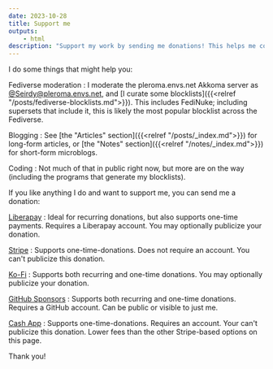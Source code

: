 ```yaml
---
date: 2023-10-28
title: Support me
outputs:
    - html
description: "Support my work by sending me donations! This helps me continue Fediverse moderation, blogging, and coding."
---
```

I do some things that might help you:


Fediverse moderation
: I moderate the pleroma.envs.net Akkoma server as [@Seirdy@pleroma.envs.net](https://pleroma.envs.net/Seirdy "{rel='me'}"), and [I curate some blocklists]({{<relref "/posts/fediverse-blocklists.md">}}). This includes FediNuke; including supersets that include it, this is likely the most popular blocklist across the Fediverse.

Blogging
: See [the "Articles" section]({{<relref "/posts/_index.md">}}) for long-form articles, or [the "Notes" section]({{<relref "/notes/_index.md">}}) for short-form microblogs.

Coding
: Not much of that in public right now, but more are on the way (including the programs that generate my blocklists).

If you like anything I do and want to support me, you can send me a donation:


[Liberapay](https://liberapay.com/Seirdy/donate "{rel='me payment'}")
: Ideal for recurring donations, but also supports one-time payments. Requires a Liberapay account. You may optionally publicize your donation.

[Stripe](https://donate.stripe.com/dR65nv5BWg3icq46oo "{rel='me payment'}")
: Supports one-time-donations. Does not require an account. You can't publicize this donation.

[Ko-Fi](https://ko-fi.com/Seirdy "{rel='me payment'}")
: Supports both recurring and one-time donations. You may optionally publicize your donation.

[GitHub Sponsors](https://github.com/sponsors/Seirdy "{rel='me payment'}")
: Supports both recurring and one-time donations. Requires a GitHub account. Can be public or visible to just me.

[Cash App](https://cash.app/$seirdy "{rel='me payment'}")
: Supports one-time-donations. Requires an account. Your can't publicize this donation. Lower fees than the other Stripe-based options on this page.

Thank you!

